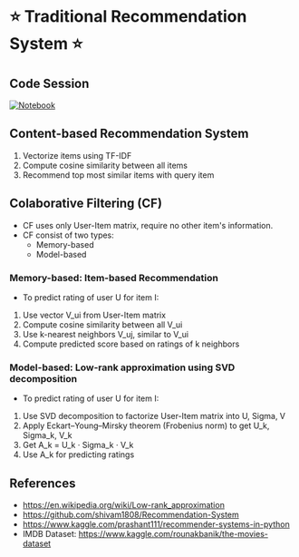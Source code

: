 # :star: **Traditional Recommendation System** :star:

## Code Session
[![Notebook](https://colab.research.google.com/assets/colab-badge.svg)](https://colab.research.google.com/drive/1SpFhY9uL-RTYnIqkl-NgAYMqbVSlm_kj?usp=sharing)

## **Content-based Recommendation System**
1. Vectorize items using TF-IDF
2. Compute cosine similarity between all items
3. Recommend top most similar items with query item

## **Colaborative Filtering (CF)**
- CF uses only User-Item matrix, require no other item's information.
- CF consist of two types: 
  - Memory-based
  - Model-based

### **Memory-based: Item-based Recommendation**
- To predict rating of user U for item I:
1. Use vector V_ui from User-Item matrix
2. Compute cosine similarity between all V_ui
3. Use k-nearest neighbors V_uj, similar to V_ui
4. Compute predicted score based on ratings of k neighbors

### Model-based: Low-rank approximation using SVD decomposition 
- To predict rating of user U for item I:
1. Use SVD decomposition to factorize User-Item matrix into U, Sigma, V
2. Apply Eckart–Young–Mirsky theorem (Frobenius norm) to get U_k, Sigma_k, V_k
3. Get A_k  = U_k · Sigma_k  · V_k 
4. Use A_k for predicting ratings

## References
- https://en.wikipedia.org/wiki/Low-rank_approximation
- https://github.com/shivam1808/Recommendation-System
- https://www.kaggle.com/prashant111/recommender-systems-in-python
- IMDB Dataset: https://www.kaggle.com/rounakbanik/the-movies-dataset
